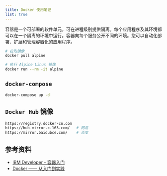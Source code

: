 ```yaml
---
title: Docker 使用笔记
list: true
---
```


容器是一个可部署的软件单元，可在进程级别提供隔离。每个应用程序及其环境都可以在一个隔离的环境中运行。容器向每个服务公开不同的环境。您可以自动化部署、扩展和管理容器化的应用程序。

```sh
# 拉取镜像
docker pull alpine

# 执行 Alpine Linux 镜像
docker run --rm -it alpine
```

## `docker-compose`

```sh
docker-compose up -d
```

## `Docker Hub` 镜像

```sh
https://registry.docker-cn.com
https://hub-mirror.c.163.com/   # 网易
https://mirror.baidubce.com/    # 百度
```

## 参考资料

- [IBM Developer - 容器入门](https://developer.ibm.com/zh/gettingstarted/containers/)
- [Docker —— 从入门到实践](https://yeasy.gitbook.io/docker_practice/)